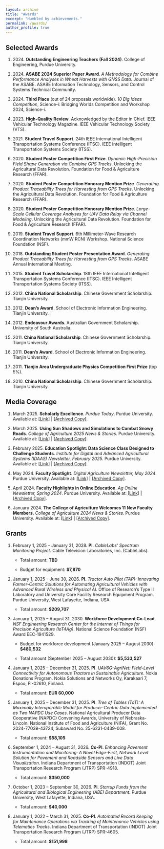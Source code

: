 ```yaml
---
layout: archive
title: "Awards"
excerpt: "Humbled by achievements."
permalink: /awards/
author_profile: true
---
```


## Selected Awards

1.  2024\. **Outstanding Engineering Teachers (Fall 2024)**. College of Engineering, Purdue University.

2.  2024\. **ASABE 2024 Superior Paper Award**. *A Methodology for Combine Performance Analyses in Wheat Harvests with GNSS Data*. Journal of the ASABE. ASABE Information Technology, Sensors, and Control Systems Technical Community.

3.  2024\. **Third Place** (out of 24 proposals worldwide). *10 Big Ideas Competition*, Science-i: Bridging Worlds Competition and Workshop 2024, Science-i.

4.  2023\. **High-Quality Review**. Acknowledged by the Editor in Chief. IEEE Vehicular Technology Magazine. IEEE Vehicular Technology Society (VTS).

5.  2021\. **Student Travel Support**. 24th IEEE International Intelligent Transportation Systems Conference (ITSC). IEEE Intelligent Transportation Systems Society (ITSS).

6.  2020\. **Student Poster Competition First Prize**. *Dynamic High-Precision Field Shape Generation via Combine GPS Tracks*. Unlocking the Agricultural Data Revolution. Foundation for Food & Agriculture Research (FFAR).

7.  2020\. **Student Poster Competition Honorary Mention Prize**. *Generating Product Traceability Trees for Harvesting from GPS Tracks*. Unlocking the Agricultural Data Revolution. Foundation for Food & Agriculture Research (FFAR).

8.  2020\. **Student Poster Competition Honorary Mention Prize**. *Large-Scale Cellular Coverage Analyses for UAV Data Relay via Channel Modeling*. Unlocking the Agricultural Data Revolution. Foundation for Food & Agriculture Research (FFAR).

9.  2019\. **Student Travel Support**. 6th Millimeter-Wave Research Coordination Networks (mmW RCN) Workshop. National Science Foundation (NSF).

10. 2018\. **Outstanding Student Poster Presentation Award**. *Generating Product Traceability Trees for Harvesting from GPS Tracks*. ASABE Annual International Meeting.

11. 2015\. **Student Travel Scholarship**. 18th IEEE International Intelligent Transportation Systems Conference (ITSC). IEEE Intelligent Transportation Systems Society (ITSS).

12. 2012\. **China National Scholarship**. Chinese Government Scholarship. Tianjin University.

13. 2012\. **Dean’s Award**. School of Electronic Information Engineering. Tianjin University.

14. 2012\. **Endeavour Awards**. Australian Government Scholarship. University of South Australia.

15. 2011\. **China National Scholarship**. Chinese Government Scholarship. Tianjin University.

16. 2011\. **Dean’s Award**. School of Electronic Information Engineering. Tianjin University.

17. 2011\. **Tianjin Area Undergraduate Physics Competition First Prize** (top 5%).

18. 2010\. **China National Scholarship**. Chinese Government Scholarship. Tianjin University.

## Media Coverage

1.  March 2025. **Scholarly Excellence**. *Purdue Today*. Purdue University. Available at: [\[Link\]](https://view.communicate.purdue.edu/?qs=0062f75570f7575f95affb7998280b2e824ce99afdcf9b1889e0e8da1b314fb5d781052854c9a3b42e9814dbbcd654718729905de274342529437c8620e45580b53d79760d03f1a815bcfd75d9446afcafb33b8d3f681a94) \| [\[Archived Copy\]](https://yaguangzhang.github.io/files/PurdueToday_20250325.pdf).

2.  March 2025. **Using Sun Shadows and Simulations to Combat Snowy Roads**. *College of Agriculture 2025 News & Stories*. Purdue University. Available at: [\[Link\]](https://ag.purdue.edu/news/2025/03/using-sun-shadows-and-simulations-to-combat-snowy-roads.html) \| [\[Archived Copy\]](https://yaguangzhang.github.io/files/UsingSunShadowsAndSimulationsToCombatSnowyRoads.pdf).

3.  February 2025. **Education Spotlight: Data Science Class Designed to Challenge Students**. *Institute for Digital and Advanced Agricultural Systems (IDAAS) Newsletter, February 2025*. Purdue University. Available at: [\[Link\]](https://mailimages.purdue.edu/vo/?FileID=a50277f7-4885-45c9-ad85-a2defb2c8c92) \| [\[Archived Copy\]](https://yaguangzhang.github.io/files/IDAAS%20Newsletter_February%202025_Edu%20Spotlight.pdf).

4.  May 2024. **Faculty Spotlight**. *Digital Agriculture Newsletter, May 2024*. Purdue University. Available at: [\[Link\]](https://mailimages.purdue.edu/vo/?FileID=f70d4398-71da-4d27-929b-553ff59f6bc2) \| [\[Archived Copy\]](https://yaguangzhang.github.io/files/Purdue%20Digital%20Agriculture%20Newsletter_May%202024_YZ.pdf).

5.  April 2024. **Faculty Highlights in Online Education**. *Ag Online Newsletter, Spring 2024*. Purdue University. Available at: [\[Link\]](https://mailimages.purdue.edu/vo/?FileID=0d36f947-f517-47e8-b2c7-b43521dd7d1f) \| [\[Archived Copy\]](https://yaguangzhang.github.io/files/Purdue%20Ag%20Online%20Newsletter_Spring%202024_YZ.pdf).

6.  January 2024. **The College of Agriculture Welcomes 11 New Faculty Members**. *College of Agriculture 2024 News & Stories*. Purdue University. Available at: [\[Link\]](https://ag.purdue.edu/news/2024/01/the-college-of-agriculture-welcomes-eleven-new-faculty-members.html) \| [\[Archived Copy\]](https://yaguangzhang.github.io/files/CoA%20welcomes%2011%20new%20faculty%20members_YZ.pdf).

## Grants

1.  February 1, 2025 – January 31, 2028. **PI**. *CableLabs’ Spectrum Monitoring Project*. Cable Television Laboratories, Inc. (CableLabs).

    - Total amount: **TBD**

    - Budget for equipment: **\$7,870**

2.  January 1, 2025 – June 30, 2026. **PI**. *Tractor Auto Pilot (TAP): Innovating Farmer-Centric Solutions for Automating Agricultural Vehicles with Advanced Rural Wireless and Physical AI*. Office of Research’s Type II Laboratory and University Core Facility Research Equipment Program. Purdue University, West Lafayette, Indiana, USA.

    - Total amount: **\$209,707**

3.  January 1, 2025 – August 31, 2030. **Workforce Development Co-Lead**. *NSF Engineering Research Center for the Internet of Things for Precision Agriculture (IoT4Ag)*. National Science Foundation (NSF) Award EEC-1941529.

    - Budget for workforce development (January 2025 – August 2030): **\$480,532**

    - Total amount (September 2025 – August 2030): **\$5,533,527**

4.  January 1, 2025 – December 31, 2025. **PI**. *UAV6G-AgriNet: Field-Level Connectivity for Autonomous Tractors in Sustainable Agriculture*. Nokia Donations Program. Nokia Solutions and Networks Oy, Karakaari 7, Espoo, FI-02610, Finland.

    - Total amount: **EUR 60,000**

5.  January 1, 2025 – December 31, 2025. **PI**. *Tree of Tables (ToT): A Maximally Interoperable Model for Producer-Centric Data Implemented as Two NAPDC Use Cases*. National Agricultural Producer Data Cooperative (NAPDC) Convening Awards, University of Nebraska-Lincoln. National Institute of Food and Agriculture (NIFA), Grant No. 2024-77039-43724, Subaward No. 25-6231-0439-008.

    - Total amount: **\$58,105**

6.  September 1, 2024 – August 31, 2026. **Co-PI**. *Enhancing Pavement Instrumentation and Monitoring: A Novel Edge-First, Network Level Solution for Pavement and Roadside Sensors and Live Data Visualization*. Indiana Department of Transportation (INDOT) Joint Transportation Research Program (JTRP) SPR-4918.

    - Total amount: **\$350,000**

7.  October 1, 2023 – September 30, 2026. **PI**. *Startup Funds from the Agricultural and Biological Engineering (ABE) Department*. Purdue University, West Lafayette, Indiana, USA.

    - Total amount: **\$40,000**

8.  January 1, 2022 – March 31, 2025. **Co-PI**. *Automated Record Keeping for Maintenance Operations via Tracking of Maintenance Vehicles using Telematics Tracks*. Indiana Department of Transportation (INDOT) Joint Transportation Research Program (JTRP) SPR-4605.

    - Total amount: **\$151,998**
